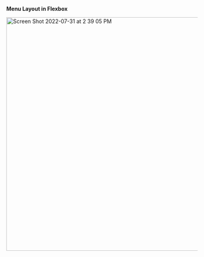 **Menu Layout in Flexbox**


<img width="615" alt="Screen Shot 2022-07-31 at 2 39 05 PM" src="https://user-images.githubusercontent.com/82247833/182046674-5a3cd769-ef4d-4edd-aa4d-f1af7175cbf5.png">
